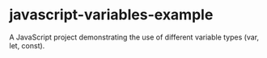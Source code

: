 # javascript-variables-example
A JavaScript project demonstrating the use of different variable types (var, let, const).

